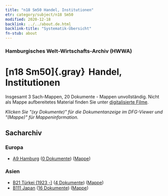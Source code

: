```yaml
---
title: "n18 Sm50 Handel, Institutionen"
etr: category/subject/n18 Sm50
modified: 2020-12-18
backlink: ../../about.de.html
backlink-title: "Systematik-Übersicht"
fn-stub: about
---
```


### Hamburgisches Welt-Wirtschafts-Archiv (HWWA)
# [n18 Sm50]{.gray}&#8201; Handel, Institutionen&#160; 




Insgesamt 3 Sach-Mappen, 20 Dokumente - Mappen unvollständig.
Nicht als Mappe aufbereitetes Material finden Sie unter [digitalisierte Filme](/film/h1_sh).

_Klicken Sie "(xy Dokumente)" für die Dokumentanzeige im DFG-Viewer und "(Mappe)" für Mappeninformation._

## Sacharchiv




### Europa

- [A9 Hamburg](../../../geo/about.de.html#A9) (<a href="https://dfg-viewer.de/show/?tx_dlf[id]=https://pm20.zbw.eu/mets/sh/1409xx/140905/1964xx/196473/public.mets.de.xml" target="_blank">0 Dokumente</a>) ([Mappe](http://purl.org/pressemappe20/folder/sh/140905,196473))

### Asien

- [B21 Türkei (1923 -)](../../../geo/about.de.html#B21) (<a href="https://dfg-viewer.de/show/?tx_dlf[id]=https://pm20.zbw.eu/mets/sh/1411xx/141111/1964xx/196473/public.mets.de.xml" target="_blank">4 Dokumente</a>) ([Mappe](http://purl.org/pressemappe20/folder/sh/141111,196473))
- [B111 Japan](../../../geo/about.de.html#B111) (<a href="https://dfg-viewer.de/show/?tx_dlf[id]=https://pm20.zbw.eu/mets/sh/1412xx/141272/1964xx/196473/public.mets.de.xml" target="_blank">16 Dokumente</a>) ([Mappe](http://purl.org/pressemappe20/folder/sh/141272,196473))


